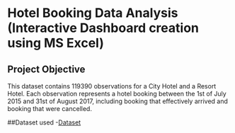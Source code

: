 # Hotel Booking Data Analysis (Interactive Dashboard creation using MS Excel)
## Project Objective
This dataset contains 119390 observations for a City Hotel and a Resort Hotel. Each observation represents a hotel booking between the 1st of July 2015 and 31st of August 2017, including booking that effectively arrived and booking that were cancelled.

##Dataset used
-<a href="https://drive.google.com/file/d/1Sgl6gkZvWCAAIrfN1mQlY5drcR-Z0OUO/view?usp=sharing">Dataset</a>
